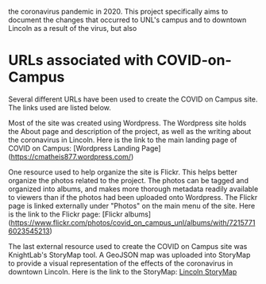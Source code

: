 the coronavirus pandemic in 2020. This project specifically aims to document the changes 
that occurred to UNL's campus and to downtown Lincoln as a result of the virus, but also
# URLs associated with COVID-on-Campus

Several different URLs have been used to create the COVID on Campus
site. The links used are listed below.

Most of the site was created using Wordpress. The Wordpress site holds the About page and description of the project, as well as the writing about the coronavirus in Lincoln. Here is the link to the main landing page of COVID on Campus: [Wordpress Landing Page] (https://cmatheis877.wordpress.com/)

One resource used to help organize the site is Flickr. This helps better organize the photos related to the project. The photos can be tagged and organized into albums, and makes more thorough metadata readily available to viewers than if the photos had been uploaded onto Wordpress. The Flickr page is linked externally under "Photos" on the main menu of the site. Here is the link to the Flickr page: [Flickr albums] (https://www.flickr.com/photos/covid_on_campus_unl/albums/with/72157716023545213)

The last external resource used to create the COVID on Campus site was KnightLab's StoryMap tool. A GeoJSON map was uploaded into StoryMap to provide a visual representation of the effects of the coronavirus in downtown Lincoln. Here is the link to the StoryMap: [Lincoln StoryMap](https://uploads.knightlab.com/storymapjs/113da5cc1b219e5f16769d9b29f0bd47/lincoln-nebraska-during-covid-19-pandemic/index.html)



